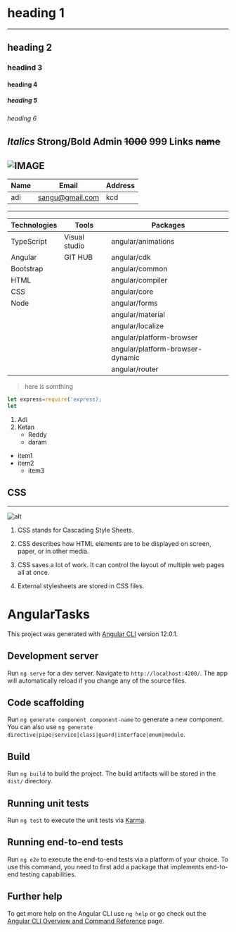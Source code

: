 <!-- .md means markdown -->
# heading 1
---
## heading 2
### headind 3
#### heading 4
##### heading 5
###### heading 6
_Italics_
**Strong/Bold**
**Admin**
~~1000~~ **999**
Links
~~name~~
---
![IMAGE](https://cdn.dribbble.com/users/12601/screenshots/3554804/gif.gif)
---
|Name|Email|Address|
|----|-----|-------|
|adi|sangu@gmail.com|kcd|
---
| Technologies | Tools         | Packages                         |
| ------------ | ----- | --------|
| TypeScript   | Visual studio | angular/animations               |
| Angular      | GIT HUB       | angular/cdk                      |
| Bootstrap    |               | angular/common                   |
| HTML         |               | angular/compiler                 |
| CSS          |               | angular/core                     |
| Node         |               | angular/forms                    |
|              |               | angular/material                 |
|              |               | angular/localize                 |
|              |               | angular/platform-browser         |
|              |               | angular/platform-browser-dynamic |
|              |               | angular/router                   |


>here is somthing

```javascript
let express=require('express);
let
```
1. Adi
1. Ketan
   * Reddy
   * daram
* item1
* item2
  * item3

## CSS

---

![alt](https://gifimage.net/wp-content/uploads/2017/10/css-gif-3.gif)

1. CSS stands for Cascading Style Sheets.

2. CSS describes how HTML elements are to be displayed on screen, paper, or in other media.

3. CSS saves a lot of work. It can control the layout of multiple web pages all at once.

4. External stylesheets are stored in CSS files.
# AngularTasks



This project was generated with [Angular CLI](https://github.com/angular/angular-cli) version 12.0.1.

## Development server

Run `ng serve` for a dev server. Navigate to `http://localhost:4200/`. The app will automatically reload if you change any of the source files.

## Code scaffolding

Run `ng generate component component-name` to generate a new component. You can also use `ng generate directive|pipe|service|class|guard|interface|enum|module`.

## Build

Run `ng build` to build the project. The build artifacts will be stored in the `dist/` directory.

## Running unit tests

Run `ng test` to execute the unit tests via [Karma](https://karma-runner.github.io).

## Running end-to-end tests

Run `ng e2e` to execute the end-to-end tests via a platform of your choice. To use this command, you need to first add a package that implements end-to-end testing capabilities.

## Further help

To get more help on the Angular CLI use `ng help` or go check out the [Angular CLI Overview and Command Reference](https://angular.io/cli) page.
